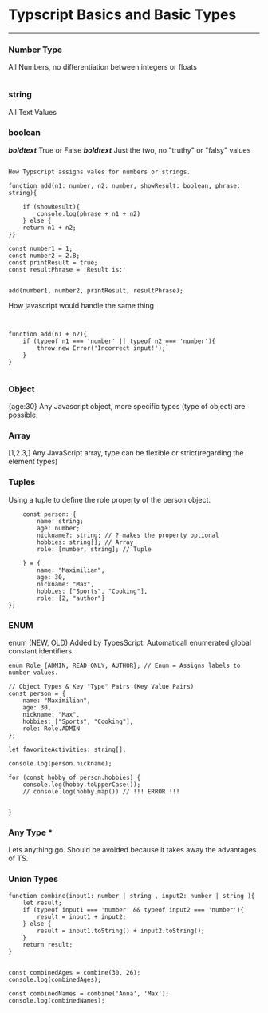 # Typscript Basics and Basic Types

---

### Number Type

All Numbers, no differentiation between integers or floats

```

```

### string

All Text Values

### boolean

***boldtext*** True or False ***boldtext*** 
Just the two, no "truthy" or "falsy" values


```

How Typscript assigns vales for numbers or strings.

function add(n1: number, n2: number, showResult: boolean, phrase: string){

    if (showResult){
        console.log(phrase + n1 + n2)
    } else {
    return n1 + n2;
}}

const number1 = 1;
const number2 = 2.8;
const printResult = true;
const resultPhrase = 'Result is:'


add(number1, number2, printResult, resultPhrase);

```


How javascript would handle the same thing

```


function add(n1 + n2){
    if (typeof n1 === 'number' || typeof n2 === 'number'){
        throw new Error('Incorrect input!');`
    }
}


```

### Object

{age:30}
Any Javascript object, more specific types (type of object) are possible.

### Array

[1,2.3,]
Any JavaScript array, type can be flexible or strict(regarding the element types)

### Tuples


Using a tuple to define the role property of the person object. 

```
    const person: {
        name: string;
        age: number;
        nickname?: string; // ? makes the property optional
        hobbies: string[]; // Array
        role: [number, string]; // Tuple

    } = {
        name: "Maximilian",
        age: 30,
        nickname: "Max",
        hobbies: ["Sports", "Cooking"],
        role: [2, "author"]
};
```

### ENUM

enum (NEW, OLD)
Added by TypesScript: Automaticall enumerated global constant identifiers.

```
enum Role {ADMIN, READ_ONLY, AUTHOR}; // Enum = Assigns labels to number values.

// Object Types & Key "Type" Pairs (Key Value Pairs)
const person = {
    name: "Maximilian",
    age: 30,
    nickname: "Max",
    hobbies: ["Sports", "Cooking"],
    role: Role.ADMIN
};

let favoriteActivities: string[];

console.log(person.nickname);

for (const hobby of person.hobbies) {
    console.log(hobby.toUpperCase());
    // console.log(hobby.map()) // !!! ERROR !!!


}
```

### Any Type \*

Lets anything go. Should be avoided because it takes away the advantages of TS.

### Union Types

```
function combine(input1: number | string , input2: number | string ){
    let result;
    if (typeof input1 === 'number' && typeof input2 === 'number'){
        result = input1 + input2;
    } else {
        result = input1.toString() + input2.toString();
    }
    return result;
}


const combinedAges = combine(30, 26);
console.log(combinedAges);

const combinedNames = combine('Anna', 'Max');
console.log(combinedNames);


```

